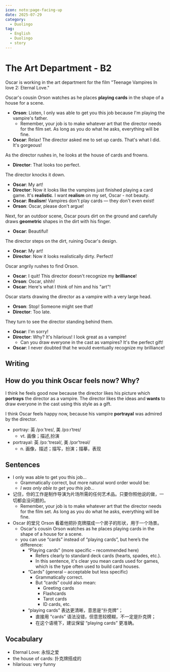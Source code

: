 ```yaml
---
icon: noto:page-facing-up
date: 2025-07-29
category:
  - Duolingo
tag:
  - English
  - Duolingo
  - story
---
```


# The Art Department - B2

Oscar is working in the art department for the film "Teenage Vampires In love 2: Eternal Love."

Oscar's cousin Orson watches as he places **playing cards** in the shape of a house for a scene.

- **Orson**: Listen, I only was able to get you this job because I'm playing the vampire's father.
  - Remember, your job is to make whatever art that the director needs for the film set. As long as you do what he asks, everything will be fine.
- **Oscar**: Relax! The director asked me to set up cards. That's what I did. It's gorgeous!

As the director rushes in, he looks at the house of cards and frowns.

- **Director**: That looks too perfect.

The director knocks it down.

- **Oscar**: My art!
- **Director**: Now it looks like the vampires just finished playing a card game. It's **realistic**. I want **realism** on my set, Oscar - not beauty.
- **Oscar**: **Realism**! Vampires don't play cards — they don't even exist!
- **Orson**: Oscar, please don't argue!

Next, for an outdoor scene, Oscar pours dirt on the ground and carefully draws **geometric** shapes in the dirt with his finger.

- **Oscar**: Beautiful!

The director steps on the dirt, ruining Oscar's design.

- **Oscar**: My art!
- **Director**: Now it looks realistically dirty. Perfect!

Oscar angrily rushes to find Orson.

- **Oscar**: I quit! This director doesn't recognize my **brilliance**!
- **Orson**: Oscar, shhh!
- **Oscar**: Here's what I think of him and his "art"!

Oscar starts drawing the director as a vampire with a very large head.

- **Orson**: Stop! Someone might see that!
- **Director**: Too late.

They turn to see the director standing behind them.

- **Oscar**: I'm sorry!
- **Director**: Why? It's hilarious! I look great as a vampire!
  - Can you draw everyone in the cast as vampires? It's the perfect gift!
- **Oscar**: I never doubted that he would eventually recognize my brilliance!

## Writing

## How do you think Oscar feels now? Why?

I think he feels good now because the director likes his picture which **portrays** the director as a vampire. The director likes the ideas and **wants** to draw everyone in the cast using this style as a gift.

I think Oscar feels happy now, because his vampire **portrayal** was admired by the director.

- portray: 英 /pɔːˈtreɪ/, 美 /pɔːrˈtreɪ/
  - vt. 画像；描述,扮演
- portrayal: 英 /pɔː'treɪəl/, 美 /pɔr'treəl/
  - n. 画像，描述；描写，扮演；描摹，表现

## Sentences

- I only was able to get you this job...
  - Grammatically correct, but more natural word order would be:
  - _I was only able to get you this job..._
- 记住，你的工作是制作导演为片场所需的任何艺术品。只要你照他说的做，一切都会没问题的。
  - Remember, your job is to make whatever art that the director needs for the film set. As long as you do what he asks, everything will be fine.
- Oscar 的堂兄 Orson 看着他把扑克牌摆成一个房子的形状，用于一个场景。
  - Oscar's cousin Orson watches as he places playing cards in the shape of a house for a scene.
  - you can use “cards” instead of “playing cards”, but here’s the difference:
    - “Playing cards” (more specific – recommended here)
      - Refers clearly to standard deck cards (hearts, spades, etc.).
      - In this sentence, it's clear you mean cards used for games, which is the type often used to build card houses.
    - “Cards” (general – acceptable but less specific)
      - Grammatically correct.
      - But “cards” could also mean:
        - Greeting cards
        - Flashcards
        - Tarot cards
        - ID cards, etc.
    - “playing cards” 表达更清晰，意思是“扑克牌”；
      - 直接用 “cards” 语法没错，但意思较模糊，不一定是扑克牌；
      - 在这个语境下，建议保留 “playing cards” 更准确。

## Vocabulary

- Eternal Love: 永恒之爱
- the house of cards: 扑克牌搭成的
- hilarious: very funny
